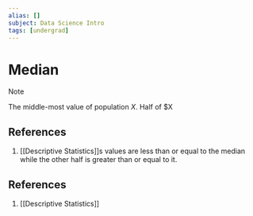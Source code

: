 ```yaml
---
alias: []
subject: Data Science Intro
tags: [undergrad]
---
```

# Median

> [!note]
> The middle-most value of population $X$. Half of $X

## References
1. [[Descriptive Statistics]]s values are less than or equal to the median while the other half is greater than or equal to it.

## References
1. [[Descriptive Statistics]]